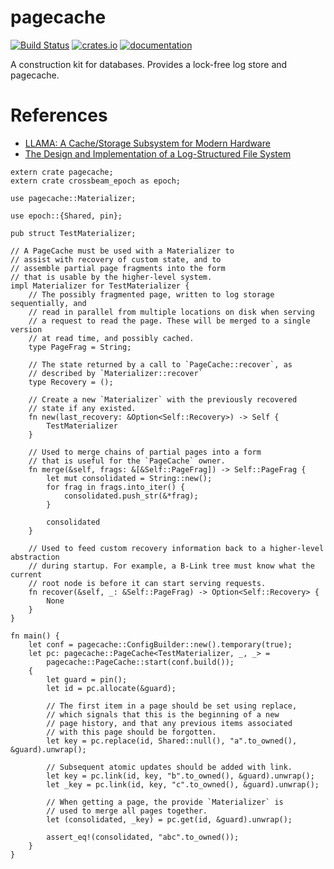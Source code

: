 # pagecache

[![Build Status](https://travis-ci.org/spacejam/sled.svg?branch=master)](https://travis-ci.org/spacejam/sled)
[![crates.io](http://meritbadge.herokuapp.com/pagecache)](https://crates.io/crates/pagecache)
[![documentation](https://docs.rs/pagecache/badge.svg)](https://docs.rs/pagecache)

A construction kit for databases. Provides a lock-free log store and pagecache.

# References

* [LLAMA: A Cache/Storage Subsystem for Modern Hardware](https://www.microsoft.com/en-us/research/wp-content/uploads/2016/02/llama-vldb2013.pdf)
* [The Design and Implementation of a Log-Structured File System](https://people.eecs.berkeley.edu/~brewer/cs262/LFS.pdf)

```
extern crate pagecache;
extern crate crossbeam_epoch as epoch;

use pagecache::Materializer;

use epoch::{Shared, pin};

pub struct TestMaterializer;

// A PageCache must be used with a Materializer to
// assist with recovery of custom state, and to
// assemble partial page fragments into the form
// that is usable by the higher-level system.
impl Materializer for TestMaterializer {
    // The possibly fragmented page, written to log storage sequentially, and
    // read in parallel from multiple locations on disk when serving
    // a request to read the page. These will be merged to a single version
    // at read time, and possibly cached.
    type PageFrag = String;

    // The state returned by a call to `PageCache::recover`, as
    // described by `Materializer::recover`
    type Recovery = ();

    // Create a new `Materializer` with the previously recovered
    // state if any existed.
    fn new(last_recovery: &Option<Self::Recovery>) -> Self {
        TestMaterializer
    }

    // Used to merge chains of partial pages into a form
    // that is useful for the `PageCache` owner.
    fn merge(&self, frags: &[&Self::PageFrag]) -> Self::PageFrag {
        let mut consolidated = String::new();
        for frag in frags.into_iter() {
            consolidated.push_str(&*frag);
        }

        consolidated
    }

    // Used to feed custom recovery information back to a higher-level abstraction
    // during startup. For example, a B-Link tree must know what the current
    // root node is before it can start serving requests.
    fn recover(&self, _: &Self::PageFrag) -> Option<Self::Recovery> {
        None
    }
}

fn main() {
    let conf = pagecache::ConfigBuilder::new().temporary(true);
    let pc: pagecache::PageCache<TestMaterializer, _, _> =
        pagecache::PageCache::start(conf.build());
    {
        let guard = pin();
        let id = pc.allocate(&guard);

        // The first item in a page should be set using replace,
        // which signals that this is the beginning of a new
        // page history, and that any previous items associated
        // with this page should be forgotten.
        let key = pc.replace(id, Shared::null(), "a".to_owned(), &guard).unwrap();

        // Subsequent atomic updates should be added with link.
        let key = pc.link(id, key, "b".to_owned(), &guard).unwrap();
        let _key = pc.link(id, key, "c".to_owned(), &guard).unwrap();

        // When getting a page, the provide `Materializer` is
        // used to merge all pages together.
        let (consolidated, _key) = pc.get(id, &guard).unwrap();

        assert_eq!(consolidated, "abc".to_owned());
    }
}
```

